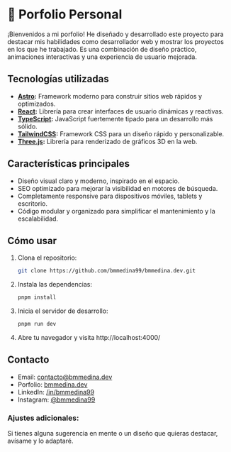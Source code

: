 # 🚀 Porfolio Personal

¡Bienvenidos a mi porfolio! He diseñado y desarrollado este proyecto para destacar mis habilidades como desarrollador web y mostrar los proyectos en los que he trabajado. Es una combinación de diseño práctico, animaciones interactivas y una experiencia de usuario mejorada.

## Tecnologías utilizadas

- **[Astro](https://astro.build/):** Framework moderno para construir sitios web rápidos y optimizados.
- **[React](https://react.dev/):** Librería para crear interfaces de usuario dinámicas y reactivas.
- **[TypeScript](https://www.typescriptlang.org/):** JavaScript fuertemente tipado para un desarrollo más sólido.
- **[TailwindCSS](https://tailwindcss.com/):** Framework CSS para un diseño rápido y personalizable.
- **[Three.js](https://threejs.org/):** Librería para renderizado de gráficos 3D en la web.

## Características principales

- Diseño visual claro y moderno, inspirado en el espacio.
- SEO optimizado para mejorar la visibilidad en motores de búsqueda.
- Completamente responsive para dispositivos móviles, tablets y escritorio.
- Código modular y organizado para simplificar el mantenimiento y la escalabilidad.

## Cómo usar

1. Clona el repositorio:
   ```bash
   git clone https://github.com/bmmedina99/bmmedina.dev.git
   ```
2. Instala las dependencias:
   ```bash
   pnpm install
   ```
3. Inicia el servidor de desarrollo:
   ```bash
   pnpm run dev
   ```
4. Abre tu navegador y visita http://localhost:4000/

## Contacto

- Email: contacto@bmmedina.dev
- Porfolio: [bmmedina.dev](https://bmmedina.dev)
- LinkedIn: [/in/bmmedina99](https://www.linkedin.com/in/bmmedina99/)
- Instagram: [@bmmedina99](https://www.instagram.com/bmmedina99/)

### Ajustes adicionales:
Si tienes alguna sugerencia en mente o un diseño que quieras destacar, avísame y lo adaptaré.
